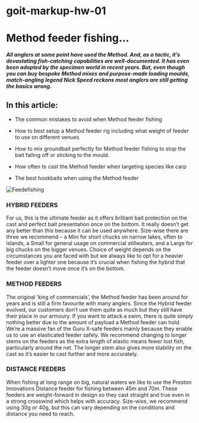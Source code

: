 # goit-markup-hw-01

# Method feeder fishing…

**_All anglers at some point have used the Method. And, as a tactic, it’s devastating fish-catching capabilities are well-documented.
It has even been adopted by the specimen world in recent years. But, even though you can buy bespoke Method mixes and purpose-made loading moulds, match-angling legend Nick Speed reckons most anglers are still getting the basics wrong._**

## In this article:

- The common mistakes to avoid when Method feeder fishing

- How to best setup a Method feeder rig including what weight of feeder to use on different venues

- How to mix groundbait perfectly for Method feeder fishing to stop the bait falling off or sticking to the mould.

- How often to cast the Method feeder when targeting species like carp

- The best hookbaits when using the Method feeder

![Feedefishing](https://images.squarespace-cdn.com/content/v1/56cc4645c2ea518471e01802/1540378081470-75LQSJ61JD0PYAH0WECT/ke17ZwdGBToddI8pDm48kO7Rg1Gpu728H4UqxUIfecJZw-zPPgdn4jUwVcJE1ZvWQUxwkmyExglNqGp0IvTJZamWLI2zvYWH8K3-s_4yszcp2ryTI0HqTOaaUohrI8PICj5SdZHY9KUswDgTH3eH8sP5PrkY15Dr7CE2CPSRiTEKMshLAGzx4R3EDFOm1kBS/R1Q2807.jpg?format=1000w)

### HYBRID FEEDERS

For us, this is the ultimate feeder as it offers brilliant bait protection on the cast and perfect bait presentation once on the bottom. It really doesn’t get any better than this because it can be used anywhere. Size-wise there are three we recommend – a Mini for short chucks on narrow lakes, often to islands, a Small for general usage on commercial stillwaters, and a Large for big chucks on the bigger venues. Choice of weight depends on the circumstances you are faced with but we always like to opt for a heavier feeder over a lighter one because it’s crucial when fishing the hybrid that the feeder doesn’t move once it’s on the bottom.

### METHOD FEEDERS

The original ‘king of commercials’, the Method feeder has been around for years and is still a firm favourite with many anglers. Since the Hybrid feeder evolved, our customers don’t use them quite as much but they still have their place in our armoury. If you want to attack a swim, there is quite simply nothing better due to the amount of payload a Method feeder can hold. We’re a massive fan of the Guru X-safe feeders mainly because they enable us to use an elasticated feeder safely. We recommend changing to longer stems on the feeders as the extra length of elastic means fewer lost fish, particularly around the net. The longer stem also gives more stability on the cast so it’s easier to cast further and more accurately.

### DISTANCE FEEDERS

When fishing at long range on big, natural waters we like to use the Preston Innovations Distance feeder for fishing between 45m and 70m. These feeders are weight-forward in design so they cast straight and true even in a strong crosswind which helps with accuracy. Size-wise, we recommend using 30g or 40g, but this can vary depending on the conditions and distance you need to reach.
